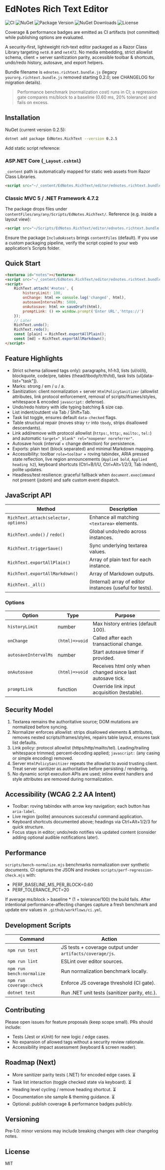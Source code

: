 # EdNotes Rich Text Editor

![CI](https://github.com/North15/EdNotes/actions/workflows/ci.yml/badge.svg)
![NuGet](https://img.shields.io/nuget/v/EdNotes.RichText.svg)
![Package Version](https://img.shields.io/badge/version-0.2.5-informational.svg)
![NuGet Downloads](https://img.shields.io/nuget/dt/EdNotes.RichText.svg)
![License](https://img.shields.io/badge/license-MIT-blue.svg)

Coverage & performance badges are emitted as CI artifacts (not committed) while publishing options are evaluated.

A security‑first, lightweight rich‑text editor packaged as a Razor Class Library targeting `net8.0` and `net472`. No media embedding, strict allowlist schema, client + server sanitization parity, accessible toolbar & shortcuts, undo/redo history, autosave, and export helpers.

Bundle filename is `ednotes.richtext.bundle.js` (legacy `yourorg.richtext.bundle.js` removed starting 0.2.0; see CHANGELOG for migration details).

> Performance benchmark (normalization cost) runs in CI; a regression gate compares ms/block to a baseline (0.60 ms, 20% tolerance) and fails on excess.

## Installation

NuGet (current version 0.2.5):

```bash
dotnet add package EdNotes.RichText --version 0.2.5
```

Add static script reference:

### ASP.NET Core (`_Layout.cshtml`)

`_content` path is automatically mapped for static web assets from Razor Class Libraries.

```html
<script src="~/_content/EdNotes.RichText/editor/ednotes.richtext.bundle.js"></script>
```

### Classic MVC 5 / .NET Framework 4.7.2

The package drops files under `contentFiles/any/any/Scripts/EdNotes.RichText/`.
Reference (e.g. inside a layout view):

```html
<script src="~/Scripts/EdNotes.RichText/editor/ednotes.richtext.bundle.js"></script>
```

Ensure the package `IncludeAssets` brings `contentFiles` (default). If you use a custom packaging pipeline, verify the script copied to your web application's Scripts folder.

## Quick Start

```html
<textarea id="notes"></textarea>
<script src="~/_content/EdNotes.RichText/editor/ednotes.richtext.bundle.js"></script>
<script>
	RichText.attach('#notes', {
		historyLimit: 100,
		onChange: html => console.log('changed', html),
		autosaveIntervalMs: 5000,
		onAutosave: html => saveDraft(html),
		promptLink: () => window.prompt('Enter URL','https://')
	});
	// Later
	RichText.undo();
	RichText.redo();
	const [plain] = RichText.exportAllPlain();
	const [md] = RichText.exportAllMarkdown();
</script>
```

## Feature Highlights

* Strict schema (allowed tags only): paragraphs, h1‑h3, lists (ul/ol/li), blockquote, code/pre, tables (thead/tbody/tr/th/td), task lists (ul[data-list="task"]).
* Marks: strong / em / u / a.
* Sanitization: client normalization + server `HtmlPolicySanitizer` (allowlist attributes, link protocol enforcement, removal of scripts/iframes/styles, whitespace & encoded `javascript:` defense).
* Undo/redo history with idle typing batching & size cap.
* List indent/outdent via Tab / Shift+Tab.
* Task list toggle, ensures default `data-checked` flags.
* Table structural repair (moves stray `tr` into `tbody`, strips disallowed descendants).
* Link add/remove with protocol allowlist (`https:`, `http:`, `mailto:`, `tel:`) and automatic `target="_blank" rel="noopener noreferrer"`.
* Autosave hook (interval + change detection) for persistence.
* Exports: plain text (block separated) and minimal Markdown mapping.
* Accessibility: toolbar `role=toolbar` + roving tabindex, ARIA pressed state reflection, live region announcements (`Applied bold`, `Applied heading h2`), keyboard shortcuts (Ctrl+B/I/U, Ctrl+Alt+1/2/3, Tab indent), polite updates.
* Headless/test resilience: graceful fallback when `document.execCommand` not present (jsdom) and safe custom event dispatch.

## JavaScript API

| Method | Description |
| ------ | ----------- |
| `RichText.attach(selector, options)` | Enhance all matching `<textarea>` elements. |
| `RichText.undo()` / `redo()` | Global undo/redo across instances. |
| `RichText.triggerSave()` | Sync underlying textarea values. |
| `RichText.exportAllPlain()` | Array of plain text for each instance. |
| `RichText.exportAllMarkdown()` | Array of Markdown outputs. |
| `RichText._all()` | (Internal) array of editor instances (useful for tests). |

### Options

| Option | Type | Purpose |
| ------ | ---- | ------- |
| `historyLimit` | number | Max history entries (default 100). |
| `onChange` | `(html)=>void` | Called after each transactional change. |
| `autosaveIntervalMs` | number | Start autosave timer if provided. |
| `onAutosave` | `(html)=>void` | Receives html only when changed since last autosave tick. |
| `promptLink` | function | Override link input acquisition (testable). |

## Security Model

1. Textarea remains the authoritative source; DOM mutations are normalized before syncing.
2. Normalizer enforces allowlist: strips disallowed elements & attributes, removes nested scripts/iframes/styles, repairs table layout, ensures task list defaults.
3. Link policy: protocol allowlist (https/http/mailto/tel). Leading/trailing whitespace trimmed; percent‑decoding applied; `javascript:` (any casing or simple encoding) removed.
4. Server `HtmlPolicySanitizer` repeats the allowlist to avoid trusting client. Treat server sanitizer as authoritative before persisting / rendering.
5. No dynamic script execution APIs are used; inline event handlers and style attributes are removed during normalization.

## Accessibility (WCAG 2.2 AA Intent)

* Toolbar: roving tabindex with arrow key navigation; each button has `aria-label`.
* Live region (polite) announces successful command application.
* Keyboard shortcuts documented above; headings via Ctrl+Alt+1/2/3 for quick structure.
* Focus stays in editor; undo/redo notifies via updated content (consider adding optional audible notifications later).

## Performance

`scripts/bench-normalize.mjs` benchmarks normalization over synthetic documents. CI captures the JSON and invokes `scripts/perf-regression-check.mjs` with:

* PERF_BASELINE_MS_PER_BLOCK=0.60
* PERF_TOLERANCE_PCT=20

If average ms/block > baseline * (1 + tolerance/100) the build fails. After intentional performance-affecting changes capture a fresh benchmark and update env values in `.github/workflows/ci.yml`.

## Development Scripts

| Command | Action |
| ------- | ------ |
| `npm run test` | JS tests + coverage output under `artifacts/coverage/js`. |
| `npm run lint` | ESLint over editor sources. |
| `npm run bench:normalize` | Run normalization benchmark locally. |
| `npm run coverage:check` | Enforce JS coverage threshold (CI gate). |
| `dotnet test` | Run .NET unit tests (sanitizer parity, etc.). |

## Contributing

Please open issues for feature proposals (keep scope small). PRs should include:

* Tests (Jest or xUnit) for new logic / edge cases.
* No expansion of allowed tags without a security review rationale.
* Accessibility impact assessment (keyboard & screen reader).

## Roadmap (Next)

* More sanitizer parity tests (.NET) for encoded edge cases. ⏳
* Task list interaction (toggle checked state via keyboard). ⏳
* Heading level cycling / remove heading shortcut. ⏳
* Documentation site sample & theming guidance. ⏳
* Optional: publish coverage & performance badges publicly.

## Versioning

Pre‑1.0: minor versions may include breaking changes with clear changelog notes.

## License

MIT
